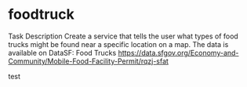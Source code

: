 # foodtruck

Task Description
Create a service that tells the user what types of food trucks might be found near a specific location on a map.
The data is available on DataSF: Food Trucks
https://data.sfgov.org/Economy-and-Community/Mobile-Food-Facility-Permit/rqzj-sfat

test